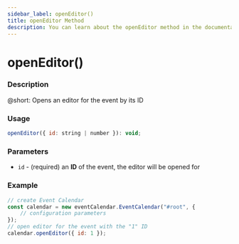 ```yaml
---
sidebar_label: openEditor()
title: openEditor Method
description: You can learn about the openEditor method in the documentation of the DHTMLX JavaScript Event Calendar library. Browse developer guides and API reference, try out code examples and live demos, and download a free 30-day evaluation version of DHTMLX Event Calendar.
---
```


# openEditor()

### Description

@short: Opens an editor for the event by its ID

### Usage

~~~jsx {}
openEditor({ id: string | number }): void;
~~~

### Parameters

- `id` - (required) an **ID** of the event, the editor will be opened for 

### Example

~~~jsx {6}
// create Event Calendar
const calendar = new eventCalendar.EventCalendar("#root", {
	// configuration parameters
});
// open editor for the event with the "1" ID
calendar.openEditor({ id: 1 });
~~~
